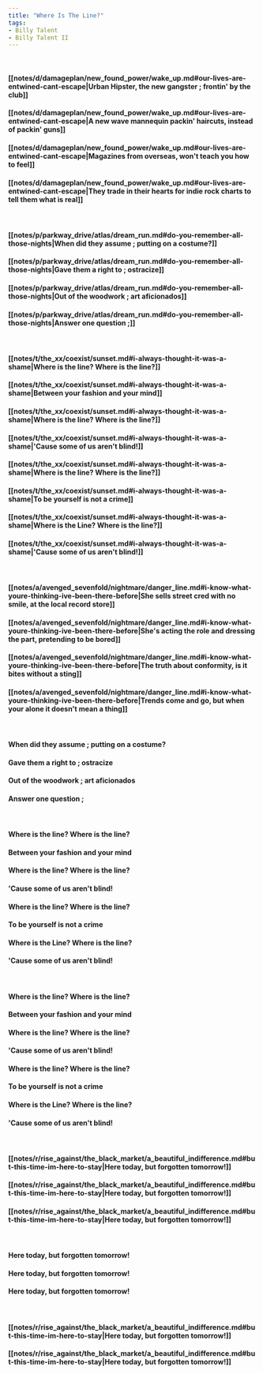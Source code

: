 ```yaml
---
title: "Where Is The Line?"
tags:
- Billy Talent
- Billy Talent II
---
```

&nbsp;
#### [[notes/d/damageplan/new_found_power/wake_up.md#our-lives-are-entwined-cant-escape|Urban Hipster, the new gangster ; frontin' by the club]]
#### [[notes/d/damageplan/new_found_power/wake_up.md#our-lives-are-entwined-cant-escape|A new wave mannequin packin' haircuts, instead of packin' guns]]
#### [[notes/d/damageplan/new_found_power/wake_up.md#our-lives-are-entwined-cant-escape|Magazines from overseas, won't teach you how to feel]]
#### [[notes/d/damageplan/new_found_power/wake_up.md#our-lives-are-entwined-cant-escape|They trade in their hearts for indie rock charts to tell them what is real]]
&nbsp;
#### [[notes/p/parkway_drive/atlas/dream_run.md#do-you-remember-all-those-nights|When did they assume ; putting on a costume?]]
#### [[notes/p/parkway_drive/atlas/dream_run.md#do-you-remember-all-those-nights|Gave them a right to ; ostracize]]
#### [[notes/p/parkway_drive/atlas/dream_run.md#do-you-remember-all-those-nights|Out of the woodwork ; art aficionados]]
#### [[notes/p/parkway_drive/atlas/dream_run.md#do-you-remember-all-those-nights|Answer one question ;]]
&nbsp;
#### [[notes/t/the_xx/coexist/sunset.md#i-always-thought-it-was-a-shame|Where is the line? Where is the line?]]
#### [[notes/t/the_xx/coexist/sunset.md#i-always-thought-it-was-a-shame|Between your fashion and your mind]]
#### [[notes/t/the_xx/coexist/sunset.md#i-always-thought-it-was-a-shame|Where is the line? Where is the line?]]
#### [[notes/t/the_xx/coexist/sunset.md#i-always-thought-it-was-a-shame|'Cause some of us aren't blind!]]
#### [[notes/t/the_xx/coexist/sunset.md#i-always-thought-it-was-a-shame|Where is the line? Where is the line?]]
#### [[notes/t/the_xx/coexist/sunset.md#i-always-thought-it-was-a-shame|To be yourself is not a crime]]
#### [[notes/t/the_xx/coexist/sunset.md#i-always-thought-it-was-a-shame|Where is the Line? Where is the line?]]
#### [[notes/t/the_xx/coexist/sunset.md#i-always-thought-it-was-a-shame|'Cause some of us aren't blind!]]
&nbsp;
#### [[notes/a/avenged_sevenfold/nightmare/danger_line.md#i-know-what-youre-thinking-ive-been-there-before|She sells street cred with no smile, at the local record store]]
#### [[notes/a/avenged_sevenfold/nightmare/danger_line.md#i-know-what-youre-thinking-ive-been-there-before|She's acting the role and dressing the part, pretending to be bored]]
#### [[notes/a/avenged_sevenfold/nightmare/danger_line.md#i-know-what-youre-thinking-ive-been-there-before|The truth about conformity, is it bites without a sting]]
#### [[notes/a/avenged_sevenfold/nightmare/danger_line.md#i-know-what-youre-thinking-ive-been-there-before|Trends come and go, but when your alone it doesn't mean a thing]]
&nbsp;
#### When did they assume ; putting on a costume?
#### Gave them a right to ; ostracize
#### Out of the woodwork ; art aficionados
#### Answer one question ;
&nbsp;
#### Where is the line? Where is the line?
#### Between your fashion and your mind
#### Where is the line? Where is the line?
#### 'Cause some of us aren't blind!
#### Where is the line? Where is the line?
#### To be yourself is not a crime
#### Where is the Line? Where is the line?
#### 'Cause some of us aren't blind!
&nbsp;
#### Where is the line? Where is the line?
#### Between your fashion and your mind
#### Where is the line? Where is the line?
#### 'Cause some of us aren't blind!
#### Where is the line? Where is the line?
#### To be yourself is not a crime
#### Where is the Line? Where is the line?
#### 'Cause some of us aren't blind!
&nbsp;
#### [[notes/r/rise_against/the_black_market/a_beautiful_indifference.md#but-this-time-im-here-to-stay|Here today, but forgotten tomorrow!]]
#### [[notes/r/rise_against/the_black_market/a_beautiful_indifference.md#but-this-time-im-here-to-stay|Here today, but forgotten tomorrow!]]
#### [[notes/r/rise_against/the_black_market/a_beautiful_indifference.md#but-this-time-im-here-to-stay|Here today, but forgotten tomorrow!]]
&nbsp;
#### Here today, but forgotten tomorrow!
#### Here today, but forgotten tomorrow!
#### Here today, but forgotten tomorrow!
&nbsp;
#### [[notes/r/rise_against/the_black_market/a_beautiful_indifference.md#but-this-time-im-here-to-stay|Here today, but forgotten tomorrow!]]
#### [[notes/r/rise_against/the_black_market/a_beautiful_indifference.md#but-this-time-im-here-to-stay|Here today, but forgotten tomorrow!]]
